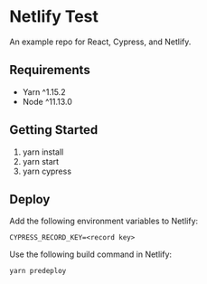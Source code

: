 # Netlify Test
An example repo for React, Cypress, and Netlify.

## Requirements
- Yarn ^1.15.2
- Node ^11.13.0

## Getting Started
1. yarn install
1. yarn start
1. yarn cypress

## Deploy

Add the following environment variables to Netlify:

    CYPRESS_RECORD_KEY=<record key>

Use the following build command in Netlify:

    yarn predeploy
